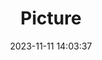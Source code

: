 ---
weight: 1
images:
- /images/edited/209.jpeg
title: Picture
date: 2023-11-11 14:03:37
tags:
- luminar
- work
---